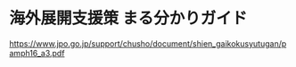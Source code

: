 # 海外展開支援策 まる分かりガイド
https://www.jpo.go.jp/support/chusho/document/shien_gaikokusyutugan/pamph16_a3.pdf
